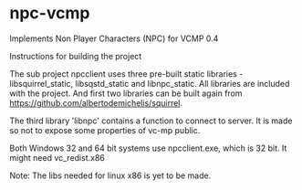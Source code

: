 # npc-vcmp
Implements Non Player Characters (NPC) for VCMP 0.4

Instructions for building the project

The sub project npcclient uses three pre-built static libraries - libsquirrel_static, libsqstd_static and libnpc_static.
All libraries are included with the project. And first two libraries can be built again from https://github.com/albertodemichelis/squirrel.

The third library 'libnpc' contains a function to connect to server. It is made so not to expose some properties of vc-mp public.

Both Windows 32 and 64 bit systems use npcclient.exe, which is 32 bit. It might need vc_redist.x86

Note: The libs needed for linux x86 is yet to be made.
